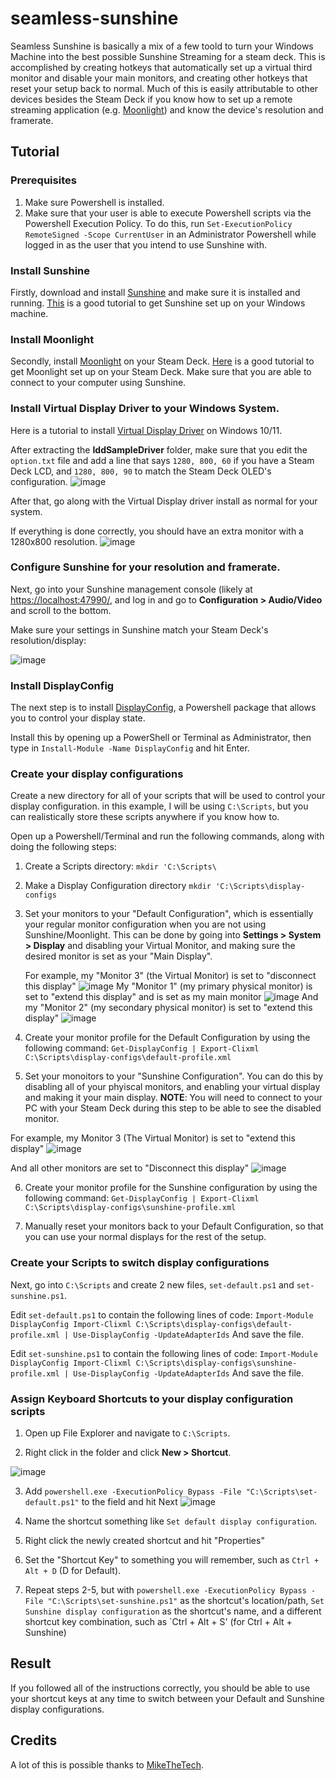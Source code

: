 # seamless-sunshine
Seamless Sunshine is basically a mix of a few toold to turn your Windows Machine into the best possible Sunshine Streaming for a steam deck. This is accomplished by creating hotkeys that automatically set up a virtual third monitor and disable your main monitors, and creating other hotkeys that reset your setup back to normal. Much of this is easily attributable to other devices besides the Steam Deck if you know how to set up a remote streaming application (e.g. [Moonlight](https://github.com/moonlight-stream)) and know the device's resolution and framerate. 

## Tutorial
### Prerequisites
1. Make sure Powershell is installed.
2. Make sure that your user is able to execute Powershell scripts via the Powershell Execution Policy.
   To do this, run `Set-ExecutionPolicy RemoteSigned -Scope CurrentUser` in an Administrator Powershell while logged in as the user that you intend to use Sunshine with.

### Install Sunshine
Firstly, download and install [Sunshine](https://github.com/LizardByte/Sunshine) and make sure it is installed and running. [This](https://www.youtube.com/watch?v=Wb8j8Ojd4YQ) is a good tutorial to get Sunshine set up on your Windows machine.

### Install Moonlight
Secondly, install [Moonlight](https://github.com/moonlight-stream) on your Steam Deck. [Here](https://youtu.be/SewuUleDVug?si=4Pi-u2O48CuU6h6e&t=298) is a good tutorial to get Moonlight set up on your Steam Deck. Make sure that you are able to connect to your computer using Sunshine.

### Install Virtual Display Driver to your Windows System.
Here is a tutorial to install [Virtual Display Driver](https://www.youtube.com/watch?v=byfBWDnToYk) on Windows 10/11.

After extracting the **IddSampleDriver** folder, make sure that you edit the `option.txt` file and add a line that says `1280, 800, 60` if you have a Steam Deck LCD, and `1280, 800, 90` to match the Steam Deck OLED's configuration.
![image](https://github.com/user-attachments/assets/d3a14dfb-f610-4223-945a-46ac756414bc)

After that, go along with the Virtual Display driver install as normal for your system.

If everything is done correctly, you should have an extra monitor with a 1280x800 resolution.
![image](https://github.com/user-attachments/assets/dc6adb5a-fcd8-4d56-a082-1e3a66332583)


### Configure Sunshine for your resolution and framerate.
Next, go into your Sunshine management console (likely at [https://localhost:47990/](https://localhost:47990/), and log in and go to **Configuration > Audio/Video** and scroll to the bottom.

Make sure your settings in Sunshine match your Steam Deck's resolution/display:

![image](https://github.com/user-attachments/assets/23162299-4fc7-4365-82c6-2f62633b7a49)

### Install DisplayConfig
The next step is to install [DisplayConfig](https://www.powershellgallery.com/packages/DisplayConfig/2.0), a Powershell package that allows you to control your display state.

Install this by opening up a PowerShell or Terminal as Administrator, then type in `Install-Module -Name DisplayConfig` and hit Enter.

### Create your display configurations
Create a new directory for all of your scripts that will be used to control your display configuration. in this example, I will be using `C:\Scripts`, but you can realistically store these scripts anywhere if you know how to.

Open up a Powershell/Terminal and run the following commands, along with doing the following steps:
1. Create a Scripts directory:
  `mkdir 'C:\Scripts\`
2. Make a Display Configuration directory
  `mkdir 'C:\Scripts\display-configs`
3. Set your monitors to your "Default Configuration", which is essentially your regular monitor configuration when you are not using Sunshine/Moonlight. This can be done by going into **Settings > System > Display** and disabling your Virtual Monitor, and making sure the desired monitor is set as your "Main Display".

   For example, my "Monitor 3" (the Virtual Monitor) is set to "disconnect this display"
   ![image](https://github.com/user-attachments/assets/52f87bda-378b-410d-947f-e5f16438d8ad)
   My "Monitor 1" (my primary physical monitor) is set to "extend this display" and is set as my main monitor
   ![image](https://github.com/user-attachments/assets/9edbd817-84c9-4ba3-8712-a6fc1afa52b1)
   And my "Monitor 2" (my secondary physical monitor) is set to "extend this display"
   ![image](https://github.com/user-attachments/assets/c3e4aa38-d3c1-48b1-bed8-03b537bf681e)

4. Create your monitor profile for the Default Configuration by using the following command:
  `Get-DisplayConfig | Export-Clixml C:\Scripts\display-configs\default-profile.xml`
5. Set your monoitors to your "Sunshine Configuration". You can do this by disabling all of your phyiscal monitors, and enabling your virtual display and making it your main display. **NOTE**: You will need to connect to your PC with your Steam Deck during this step to be able to see the disabled monitor.

  For example, my Monitor 3 (The Virtual Monitor) is set to "extend this display"
  ![image](https://github.com/user-attachments/assets/4b4a2748-67dd-4648-ac28-0a23a7e0ac5f)

  And all other monitors are set to "Disconnect this display"
  ![image](https://github.com/user-attachments/assets/17c74cf2-5a24-4333-8a4f-ff856231b559)

6.  Create your monitor profile for the Sunshine configuration by using the following command:
  `Get-DisplayConfig | Export-Clixml C:\Scripts\display-configs\sunshine-profile.xml`

7. Manually reset your monitors back to your Default Configuration, so that you can use your normal displays for the rest of the setup.

### Create your Scripts to switch display configurations
Next, go into `C:\Scripts` and create 2 new files, `set-default.ps1` and `set-sunshine.ps1`.

Edit `set-default.ps1` to contain the following lines of code:
`
Import-Module DisplayConfig
Import-Clixml C:\Scripts\display-configs\default-profile.xml | Use-DisplayConfig -UpdateAdapterIds
`
And save the file.

Edit `set-sunshine.ps1` to contain the following lines of code:
`
Import-Module DisplayConfig
Import-Clixml C:\Scripts\display-configs\sunshine-profile.xml | Use-DisplayConfig -UpdateAdapterIds
`
And save the file.

### Assign Keyboard Shortcuts to your display configuration scripts
1. Open up File Explorer and navigate to `C:\Scripts`.

2. Right click in the folder and click **New > Shortcut**.

![image](https://github.com/user-attachments/assets/bc021e80-8c8e-4211-89a8-82ceee5d95e3)

3. Add `powershell.exe -ExecutionPolicy Bypass -File "C:\Scripts\set-default.ps1"` to the field and hit Next
![image](https://github.com/user-attachments/assets/608b96ae-bbd4-43af-a5de-09396b954e6e)

5. Name the shortcut something like `Set default display configuration`.
6. Right click the newly created shortcut and hit "Properties"
7. Set the "Shortcut Key" to something you will remember, such as `Ctrl + Alt + D` (D for Default).
8. Repeat steps 2-5, but with `powershell.exe -ExecutionPolicy Bypass -File "C:\Scripts\set-sunshine.ps1"` as the shortcut's location/path, `Set Sunshine display configuration` as the shortcut's name, and a different shortcut key combination, such as `Ctrl + Alt + S'  (for Ctrl + Alt + Sunshine)

## Result
If you followed all of the instructions correctly, you should be able to use your shortcut keys at any time to switch between your Default and Sunshine display configurations.







## Credits
A lot of this is possible thanks to [MikeTheTech](https://www.youtube.com/channel/UCZ0hznff92f_i1wpYyi7tPQ/join).
